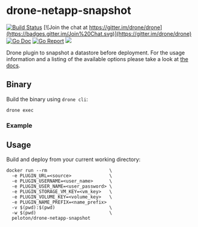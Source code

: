 # drone-netapp-snapshot

[![Build Status](https://drone.seattleslow.com/api/badges/josmo/drone-netapp-snapshot/status.svg)](https://drone.seattleslow.com/josmo/drone-netapp-snapshot)
[![Join the chat at https://gitter.im/drone/drone](https://badges.gitter.im/Join%20Chat.svg)](https://gitter.im/drone/drone)
[![Go Doc](https://godoc.org/github.com/josmo/drone-netapp-snapshot?status.svg)](http://godoc.org/github.com/josmo/drone-netapp-snapshot)
[![Go Report](https://goreportcard.com/badge/github.com/josmo/drone-netapp-snapshot)](https://goreportcard.com/report/github.com/josmo/drone-netapp-snapshot)
[![](https://images.microbadger.com/badges/image/peloton/drone-netapp-snapshot.svg)](https://microbadger.com/images/peloton/drone-netapp-snapshot "Get your own image badge on microbadger.com")

Drone plugin to snapshot a datastore before deployment. For the usage information and a listing of the available options please take a look at [the docs](DOCS.md).

## Binary

Build the binary using `drone cli`:

```
drone exec
```

### Example

## Usage

Build and deploy from your current working directory:

```
docker run --rm                       \
  -e PLUGIN_URL=<source>              \
  -e PLUGIN_USERNAME=<user_name>      \
  -e PLUGIN_USER_NAME=<user_password> \
  -e PLUGIN_STORAGE_VM_KEY=<vm_key>   \
  -e PLUGIN_VOLUME_KEY=<volume_key>   \
  -e PLUGIN_NAME_PREFIX=<name_prefix>
  -v $(pwd):$(pwd)                    \
  -w $(pwd)                           \
  peloton/drone-netapp-snapshot
```
